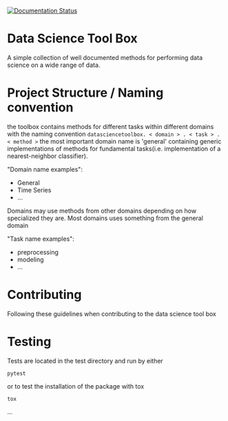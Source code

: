 [![Documentation Status](https://readthedocs.org/projects/datasciencetoolbox/badge/?version=latest)](https://datasciencetoolbox.readthedocs.io/en/latest/?badge=latest)

# Data Science Tool Box
A simple collection of well documented methods for performing data science on a wide range of data.

# Project Structure / Naming convention
the toolbox contains methods for different tasks within different domains with the naming convention `datasciencetoolbox. < domain > . < task > . < method >`
the most important domain name is 'general' containing generic implementations of methods for fundamental tasks(i.e. implementation of a nearest-neighbor classifier).

"Domain name examples":

- General
- Time Series
- ...

Domains may use methods from other domains depending on how specialized they are. Most domains uses something from the general domain

"Task name examples":

- preprocessing
- modeling
- ...


# Contributing

Following these guidelines when contributing to the data science tool box


# Testing

Tests are located in the test directory and run by either

```
pytest
```
or to test the installation of the package with tox
```
tox
```
...
